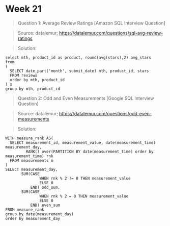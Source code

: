 # Week 21

> Question 1:  Average Review Ratings [Amazon SQL Interview Question]

> Source: datalemur; https://datalemur.com/questions/sql-avg-review-ratings

> Solution: 

```
select mth, product_id as product, round(avg(stars),2) avg_stars
from
(
  SELECT date_part('month', submit_date) mth, product_id, stars
  FROM reviews
  order by mth, product_id
) x
group by mth, product_id
```

> Question 2:  Odd and Even Measurements [Google SQL Interview Question]

> Source: datalemur; https://datalemur.com/questions/odd-even-measurements

> Solution: 

```
WITH measure_rank AS(
  SELECT measurement_id, measurement_value, date(measurement_time) measurement_day,
         RANK() over(PARTITION BY date(measurement_time) order by measurement_time) rnk
  FROM measurements m
)
SELECT measurement_day,
       SUM(CASE 
               WHEN rnk % 2 != 0 THEN measurement_value 
               ELSE 0
           END) odd_sum,
       SUM(CASE 
               WHEN rnk % 2 = 0 THEN measurement_value 
               ELSE 0
           END) even_sum
FROM measure_rank
group by date(measurement_day)
order by measurement_day
```